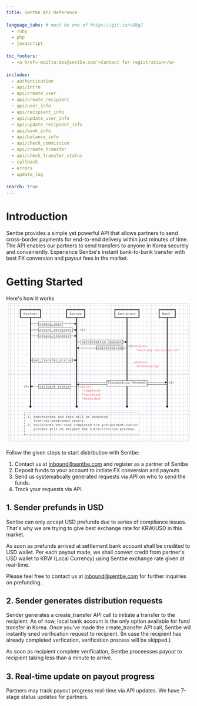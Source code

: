 ```yaml
---
title: Sentbe API Reference

language_tabs: # must be one of https://git.io/vQNgJ
  - ruby
  - php
  - javascript

toc_footers:
  - <a href='mailto:dev@sentbe.com'>Contact for registration</a>

includes:
  - authentication
  - api/intro
  - api/create_user
  - api/create_recipient
  - api/user_info
  - api/recipient_info
  - api/update_user_info
  - api/update_recipient_info
  - api/bank_info
  - api/balance_info
  - api/check_commission
  - api/create_transfer
  - api/check_transfer_status
  - callback
  - errors
  - update_log

search: true
---
```


# Introduction
Sentbe provides a simple yet powerful API that allows partners to send cross-border payments for end-to-end delivery within just minutes of time.
The API enables our partners to send transfers to anyone in Korea securely and conveniently. Experience Sentbe's instant bank-to-bank transfer with best FX conversion and payout fees in the market.


# Getting Started
Here's how it works
![Image](./images/api_graph.svg)

Follow the given steps to start distribution with Sentbe:

1. Contact us at <a href="mailto:contact@sentbe.com">inbound@sentbe.com</a> and register as a partner of Sentbe
2. Deposit funds to your account to initiate FX conversion and payouts
3. Send us systematically generated requests via API on who to send the funds.
4. Track your requests via API.

## 1. Sender prefunds in USD
Sentbe can only accept USD prefunds due to series of compliance issues. That's why we are trying to give best exchange rate for KRW/USD in this market. 

As soon as prefunds arrived at settlement bank account shall be credited to USD wallet. 
Per each payout made, we shall convert credit from partner's USD wallet to KRW (Local Currency) using Sentbe exchange rate given at real-time.

Please feel free to contact us at <a href="mailto:contact@sentbe.com">inbound@sentbe.com</a> for further inquiries on prefunding.

## 2. Sender generates distribution requests
Sender generates a create_transfer API call to initiate a transfer to the recipient. As of now, local bank account is the only option available for fund transfer in Korea.
Once you've made the create_transfer API call, Sentbe will instantly sned verification request to recipient.
(In case the recipient has already completed verfication, verification process will be skipped.)

As soon as recipient complete verification, Sentbe proceesses payout to recipient taking less than a minute to arrive.

## 3. Real-time update on payout progress
Partners may track payout progress real-time via API updates. We have 7-stage status updates for partners.

